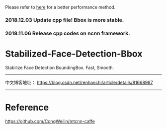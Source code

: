 Please refer to [here](https://github.com/HandsomeHans/Face-Tracking-Based-on-OpenTLD-and-RNet) for a better performance method.

### 2018.12.03 Update cpp file! Bbox is more stable.

### 2018.11.06 Release cpp codes on ncnn framework.

# Stabilized-Face-Detection-Bbox

Stabilize Face Detection BoundingBox. Fast, Smooth.

---

中文博客地址： https://blog.csdn.net/renhanchi/article/details/81668987

---

# Reference

https://github.com/CongWeilin/mtcnn-caffe
